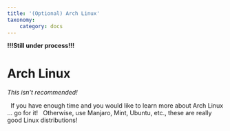 ```yaml
---
title: '(Optional) Arch Linux'
taxonomy:
    category: docs
---
```

__!!!Still under process!!!__

# Arch Linux

_This isn't recommended!_

&nbsp;
If you have enough time and you would like to learn more about Arch Linux ... go for it!
&nbsp;
Otherwise, use Manjaro, Mint, Ubuntu, etc., these are really good Linux distributions!
